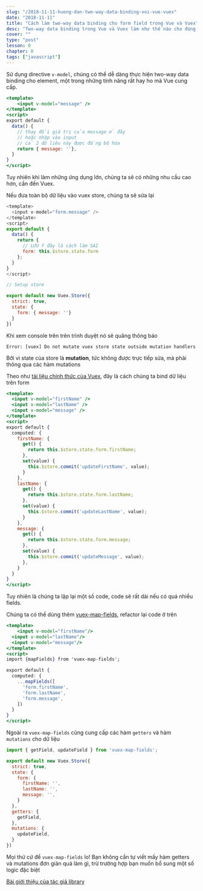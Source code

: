 ```yaml
---
slug: "/2018-11-11-huong-dan-two-way-data-binding-voi-vue-vuex"
date: "2018-11-11"
title: "Cách làm two-way data binding cho form field trong Vue và Vuex"
desc: "Two-way data binding trong Vue và Vuex làm như thế nào cho đúng mà nhanh"
cover: ""
type: "post"
lesson: 0
chapter: 0
tags: ["javascript"]
---
```


Sử dụng directive `v-model`, chúng có thể dễ dàng thực hiện two-way data binding cho element, một trong những tính năng rất hay ho mà Vue cung cấp.

```jsx
<template>
	<input v-model="message" />
</template>
<script>
export default {
  data() {
    // thay đổi giá trị của message ở đây
    // hoặc nhập vào input
    // cả 2 dữ liệu này được đồng bộ hóa
    return { message: ''},
  }
}
</script>
```

Tuy nhiên khi làm những ứng dụng lớn, chúng ta sẽ có những nhu cầu cao hơn, cần đến Vuex.

Nếu đưa toàn bộ dữ liệu vào vuex store, chúng ta sẽ sửa lại

```js
<template>
  <input v-model="form.message" />
</template>
<script>
export default {
  data() {
    return {
      // LƯU Ý đây là cách làm SAI
      form: this.$store.state.form
    };
  }
}
</script>

// Setup store

export default new Vuex.Store({
  strict: true,
  state: {
    form: { message: ''}
  }
})
```

Khi xem console trên trên trình duyệt nó sẽ quăng thông báo

```
Error: [vuex] Do not mutate vuex store state outside mutation handlers
```

Bởi vì state của store là **mutation**, tức không được trực tiếp sửa, mà phải thông qua các hàm mutations

Theo như <a href="https://vuex.vuejs.org/guide/forms.html" target="_blank" rel="noopener noreferrer">tài liệu chính thức của Vuex</a>, đây là cách chúng ta bind dữ liệu trên form

```jsx
<template>
  <input v-model="firstName" />
  <input v-model="lastName" />
  <input v-model="message" />
</template>
<script>
export default {
  computed: {
    firstName: {
      get() {
        return this.$store.state.form.firstName;
      },
      set(value) {
        this.$store.commit('updateFirstName', value);
      }
    },
    lastName: {
      get() {
        return this.$store.state.form.lastName;
      },
      set(value) {
        this.$store.commit('updateLastName', value);
      }
    },
    message: {
      get() {
        return this.$store.state.form.message;
      },
      set(value) {
        this.$store.commit('updateMessage', value);
      },
    }
  }
}
</script>
```

Tuy nhiên là chúng ta lặp lại một số code, code sẽ rất dài nếu có quá nhiều fields.

Chúng ta có thể dùng thêm <a href="https://github.com/maoberlehner/vuex-map-fields" target="_blank" rel="noopener noreferrer">vuex-map-fields</a>, refactor lại code ở trên

```jsx
<template>
	<input v-model="firstName"/>
  <input v-model="lastName"/>
  <input v-model="message"/>
</template>
<script>
import {mapFields} from 'vuex-map-fields';

export default {
  computed: {
    ...mapFields([
      'form.firstName',
      'form.lastName',
      'form.message',
    ])
  }
}
</script>
```

Ngoài ra `vuex-map-fields` cũng cung cấp các hàm `getters` và hàm `mutations` cho dữ liệu

```jsx
import { getField, updateField } from 'vuex-map-fields';

export default new Vuex.Store({
  strict: true,
  state: {
    form: {
      firstName: '',
      lastName: '',
      message: '',
    }
  },
  getters: {
    getField,
  },
  mutations: {
    updateField,
  }
})
```

Mọi thứ cứ để `vuex-map-fields` lo! Bạn không cần tự viết mấy hàm getters và mutations đơn giản quá làm gì, trừ trường hợp bạn muốn bổ sung một số logic đặc biệt

<a href="https://markus.oberlehner.net/blog/form-fields-two-way-data-binding-and-vuex/" target="_blank" rel="noopener noreferrer">Bài giới thiệu của tác giả library</a>

